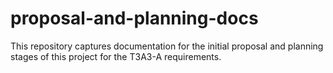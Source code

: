 # proposal-and-planning-docs
This repository captures documentation for the initial proposal and planning stages of this project for the T3A3-A requirements.
